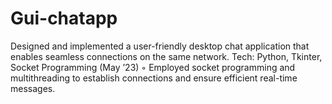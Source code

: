 # Gui-chatapp
Designed and implemented a user-friendly desktop chat application that enables seamless connections on the same network. Tech: Python, Tkinter, Socket Programming (May ’23) ◦ Employed socket programming and multithreading to establish connections and ensure efficient real-time messages.
